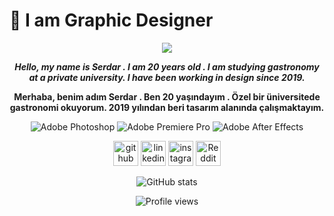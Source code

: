 # 📍 I am Graphic Designer
 

  <div align="center">
    <img src="https://i.hizliresim.com/3oxuk1n.png">
</div>
<div align="center">

***Hello, my name is Serdar . I am 20 years old . I am studying gastronomy at a private university. I have been working in design since 2019.***

**Merhaba, benim adım Serdar . Ben 20 yaşındayım . Özel bir üniversitede gastronomi okuyorum. 2019 yılından beri tasarım alanında çalışmaktayım.**

![Adobe Photoshop](https://img.shields.io/badge/adobe%20photoshop-%2331A8FF.svg?style=for-the-badge&logo=adobe%20photoshop&logoColor=white)
![Adobe Premiere Pro](https://img.shields.io/badge/Adobe%20Premiere%20Pro-9999FF.svg?style=for-the-badge&logo=Adobe%20Premiere%20Pro&logoColor=white)
![Adobe After Effects](https://img.shields.io/badge/Adobe%20After%20Effects-9999FF.svg?style=for-the-badge&logo=Adobe%20After%20Effects&logoColor=white)
 



[<img src='https://cdn-icons-png.flaticon.com/512/270/270798.png' alt='github' height='40'>](https://github.com/SeldoDesign)  [<img src='https://cdn-icons-png.flaticon.com/512/145/145807.png' alt='linkedin' height='40'>](https://www.linkedin.com/in/sinan-serdar-karaoğlu-984656236/)  [<img src='https://cdn-icons-png.flaticon.com/512/1384/1384172.png' alt='instagram' height='40'>](https://www.instagram.com/sserdarkaraoglu/)  [<img src='https://cdn-icons-png.flaticon.com/512/1384/1384077.png' alt='Reddit' height='40'>](https://www.reddit.com/user/SeldoDesign)  

![GitHub stats](https://github-readme-stats.vercel.app/api?username=SeldoDesign&show_icons=true)  

![Profile views](https://gpvc.arturio.dev/SeldoDesign)
